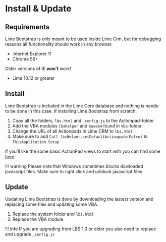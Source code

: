 # Install & Update
## Requirements

Lime Bootstrap is only meant to be used inside Lime Crm, but for debugging reasons all functionality should work in any browser.

*	Internet Explorer 11
*   Chrome 59+

Older versions of IE __won't__ work!

*	Lime 10.12 or greater

## Install
Lime Bootstrap is included in the Lime Core database and nothing is needs to be done in this case. If installing Lime Bootstrap from scratch:

1.	Copy all the folders, `lbs.html` and `_config.js` to the Actionpad-folder
2.	Add the VBA modules `lbshelper` and `base64` found in `vba`-folder.
3.	Change the URL of all Actionpads in Lime CRM to `lbs.html`
4.  Make sure to add `Call lbsHelper.setDefaultActionpads(False)` to `ThisApplication.Setup`

If you'll like the some basic ActionPad views to start with you can find some [here](https://github.com/Lundalogik/LimeBootstrapBaseActionpads)

!!! warning
    Please note that Windows sometimes blocks dowloaded javascript files. Make sure to right click and unblock javascript files

## Update
Updating Lime Bootstrap is done by downloading the lastest version and replacing some files and updating some VBA.

1.	Replace the system folder and `lbs.html`
2.	Replace the VBA module

!!! info
    If you are upgrading from LBS 1.3 or older you also need to replace and upgrade `_config.js`


